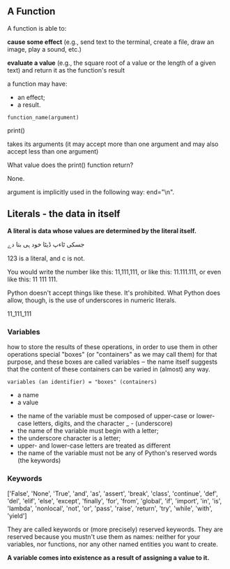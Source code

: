 ## A Function

A function is able to:

**cause some effect** (e.g., send text to the terminal, create a file, draw an image, play a sound, etc.)

**evaluate a value** (e.g., the square root of a value or the length of a given text) and return it as the function's result

a function may have:

- an effect;
- a result.

`function_name(argument)`

print()

takes its arguments (it may accept more than one argument and may also accept less than one argument)

What value does the print() function return?

None.

argument is implicitly used in the following way: end="\n".

## Literals - the data in itself

**A literal is data whose values are determined by the literal itself.**

جسكی ٹاءپ ڈیٹا خود ہی بتا دے

123 is a literal, and c is not.

You would write the number like this: 11,111,111, or like this: 11.111.111, or even like this: 11 111 111.

Python doesn't accept things like these. It's prohibited. What Python does allow, though, is the use of underscores in numeric literals.

11_111_111

### Variables

how to store the results of these operations, in order to use them in other operations
special "boxes" (or "containers" as we may call them) for that purpose,
and these boxes are called variables ‒ the name itself suggests that the content
of these containers can be varied in (almost) any way.

`variables (an identifier) = "boxes" (containers)`

- a name
- a value

* the name of the variable must be composed of upper-case or lower-case letters, digits, and the character \_ - (underscore)
* the name of the variable must begin with a letter;
* the underscore character is a letter;
* upper- and lower-case letters are treated as different
* the name of the variable must not be any of Python's reserved words (the keywords)

### Keywords

['False', 'None', 'True', 'and', 'as', 'assert', 'break', 'class', 'continue', 'def', 'del', 'elif', 'else', 'except', 'finally', 'for', 'from', 'global', 'if', 'import', 'in', 'is', 'lambda', 'nonlocal', 'not', 'or', 'pass', 'raise', 'return', 'try', 'while', 'with', 'yield']

They are called keywords or (more precisely) reserved keywords. They are reserved because you mustn't use them as names: neither for your variables, nor functions, nor any other named entities you want to create.

**A variable comes into existence as a result of assigning a value to it.**
